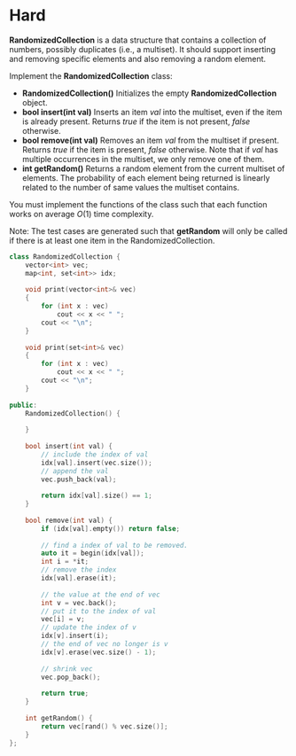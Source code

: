 # Hard

**RandomizedCollection** is a data structure that contains a collection of numbers, possibly duplicates (i.e., a multiset). It should support inserting and removing specific elements and also removing a random element.

Implement the **RandomizedCollection** class:

- **RandomizedCollection()** Initializes the empty **RandomizedCollection** object.
- **bool insert(int val)** Inserts an item $val$ into the multiset, even if the item is already present. Returns $true$ if the item is not present, $false$ otherwise.
- **bool remove(int val)** Removes an item $val$ from the multiset if present. Returns $true$ if the item is present, $false$ otherwise. Note that if $val$ has multiple occurrences in the multiset, we only remove one of them.
- **int getRandom()** Returns a random element from the current multiset of elements. The probability of each element being returned is linearly related to the number of same values the multiset contains.

You must implement the functions of the class such that each function works on average $O(1)$ time complexity.

Note: The test cases are generated such that **getRandom** will only be called if there is at least one item in the RandomizedCollection.

```cpp
class RandomizedCollection {
    vector<int> vec;
    map<int, set<int>> idx;
    
    void print(vector<int>& vec)
    {
        for (int x : vec)
            cout << x << " ";
        cout << "\n";
    }
    
    void print(set<int>& vec)
    {
        for (int x : vec)
            cout << x << " ";
        cout << "\n";
    }
    
public:
    RandomizedCollection() {
        
    }
    
    bool insert(int val) {
        // include the index of val
        idx[val].insert(vec.size());
        // append the val
        vec.push_back(val);
        
        return idx[val].size() == 1;
    }
    
    bool remove(int val) {
        if (idx[val].empty()) return false;
        
        // find a index of val to be removed.
        auto it = begin(idx[val]);
        int i = *it;
        // remove the index
        idx[val].erase(it);
        
        // the value at the end of vec
        int v = vec.back();
        // put it to the index of val
        vec[i] = v;
        // update the index of v
        idx[v].insert(i);
        // the end of vec no longer is v
        idx[v].erase(vec.size() - 1);
        
        // shrink vec
        vec.pop_back();
        
        return true;
    }
    
    int getRandom() {
        return vec[rand() % vec.size()];
    }
};
```

